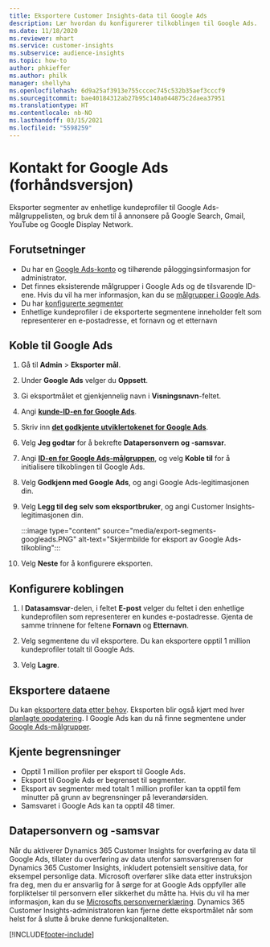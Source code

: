 ```yaml
---
title: Eksportere Customer Insights-data til Google Ads
description: Lær hvordan du konfigurerer tilkoblingen til Google Ads.
ms.date: 11/18/2020
ms.reviewer: mhart
ms.service: customer-insights
ms.subservice: audience-insights
ms.topic: how-to
author: phkieffer
ms.author: philk
manager: shellyha
ms.openlocfilehash: 6d9a25af3913e755cccec745c532b35aef3cccf9
ms.sourcegitcommit: bae40184312ab27b95c140a044875c2daea37951
ms.translationtype: HT
ms.contentlocale: nb-NO
ms.lasthandoff: 03/15/2021
ms.locfileid: "5598259"
---
```

# <a name="connector-for-google-ads-preview"></a>Kontakt for Google Ads (forhåndsversjon)

Eksporter segmenter av enhetlige kundeprofiler til Google Ads-målgruppelisten, og bruk dem til å annonsere på Google Search, Gmail, YouTube og Google Display Network. 

## <a name="prerequisites"></a>Forutsetninger

-   Du har en [Google Ads-konto](https://ads.google.com/) og tilhørende påloggingsinformasjon for administrator.
-   Det finnes eksisterende målgrupper i Google Ads og de tilsvarende ID-ene. Hvis du vil ha mer informasjon, kan du se [målgrupper i Google Ads](https://support.google.com/google-ads/answer/7558048?hl=en#:~:text=Audience%20lists%20is%20a%20section,Display%20Network%20through%20remarketing%20campaigns.).
-   Du har [konfigurerte segmenter](segments.md)
-   Enhetlige kundeprofiler i de eksporterte segmentene inneholder felt som representerer en e-postadresse, et fornavn og et etternavn

## <a name="connect-to-google-ads"></a>Koble til Google Ads

1. Gå til **Admin** > **Eksporter mål**.

1. Under **Google Ads** velger du **Oppsett**.

1. Gi eksportmålet et gjenkjennelig navn i **Visningsnavn**-feltet.

1. Angi **[kunde-ID-en for Google Ads](https://support.google.com/google-ads/answer/1704344)**.

1. Skriv inn **[det godkjente utviklertokenet for Google Ads](https://developers.google.com/google-ads/api/docs/first-call/dev-token)**.

1. Velg **Jeg godtar** for å bekrefte **Datapersonvern og -samsvar**.

1. Angi **[ID-en for Google Ads-målgruppen](https://support.google.com/google-ads/answer/7558048?hl=en#:~:text=Audience%20lists%20is%20a%20section,Display%20Network%20through%20remarketing%20campaigns.)**, og velg **Koble til** for å initialisere tilkoblingen til Google Ads.

1. Velg **Godkjenn med Google Ads**, og angi Google Ads-legitimasjonen din.

1. Velg **Legg til deg selv som eksportbruker**, og angi Customer Insights-legitimasjonen din.

   :::image type="content" source="media/export-segments-googleads.PNG" alt-text="Skjermbilde for eksport av Google Ads-tilkobling":::

1. Velg **Neste** for å konfigurere eksporten.

## <a name="configure-the-connector"></a>Konfigurere koblingen

1. I **Datasamsvar**-delen, i feltet **E-post** velger du feltet i den enhetlige kundeprofilen som representerer en kundes e-postadresse. Gjenta de samme trinnene for feltene **Fornavn** og **Etternavn**.

1. Velg segmentene du vil eksportere. Du kan eksportere opptil 1 million kundeprofiler totalt til Google Ads.

1. Velg **Lagre**.

## <a name="export-the-data"></a>Eksportere dataene

Du kan [eksportere data etter behov](export-destinations.md). Eksporten blir også kjørt med hver [planlagte oppdatering](system.md#schedule-tab). I Google Ads kan du nå finne segmentene under [Google Ads-målgrupper](https://support.google.com/google-ads/answer/7558048?hl=en/).

## <a name="known-limitations"></a>Kjente begrensninger

- Opptil 1 million profiler per eksport til Google Ads.
- Eksport til Google Ads er begrenset til segmenter.
- Eksport av segmenter med totalt 1 million profiler kan ta opptil fem minutter på grunn av begrensninger på leverandørsiden. 
- Samsvaret i Google Ads kan ta opptil 48 timer.

## <a name="data-privacy-and-compliance"></a>Datapersonvern og -samsvar

Når du aktiverer Dynamics 365 Customer Insights for overføring av data til Google Ads, tillater du overføring av data utenfor samsvarsgrensen for Dynamics 365 Customer Insights, inkludert potensielt sensitive data, for eksempel personlige data. Microsoft overfører slike data etter instruksjon fra deg, men du er ansvarlig for å sørge for at Google Ads oppfyller alle forpliktelser til personvern eller sikkerhet du måtte ha. Hvis du vil ha mer informasjon, kan du se [Microsofts personvernerklæring](https://go.microsoft.com/fwlink/?linkid=396732).
Dynamics 365 Customer Insights-administratoren kan fjerne dette eksportmålet når som helst for å slutte å bruke denne funksjonaliteten.


[!INCLUDE[footer-include](../includes/footer-banner.md)]